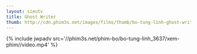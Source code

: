 ```yaml
---
layout: sieutv
title: Ghost Writer
thumb: http://cdn.phim3s.net/images/films/thumb/bo-tung-linh-ghost-writer-2010.jpg
---
```

{% include jwpadv src='//phim3s.net/phim-bo/bo-tung-linh_3637/xem-phim//video.mp4' %}
